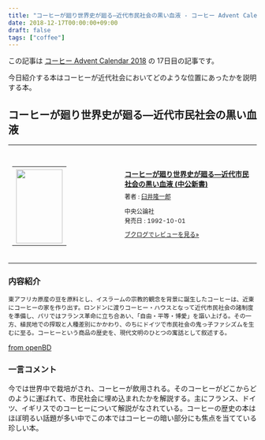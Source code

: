 ```yaml
---
title: "コーヒーが廻り世界史が廻る―近代市民社会の黒い血液 - コーヒー Advent Calendar 2018 17日目"
date: 2018-12-17T00:00:00+09:00
draft: false
tags: ["coffee"]
---
```


この記事は [コーヒー Advent Calendar 2018](https://adventar.org/calendars/3204) の 17日目の記事です。

今日紹介する本はコーヒーが近代社会においてどのような位置にあったかを説明する本。

## コーヒーが廻り世界史が廻る―近代市民社会の黒い血液

<div class="booklog_html"><table><tr><td class="booklog_html_image"><div style="background:url(https://booklog.jp/common/buildhtml/wood/images/top.gif) no-repeat right;width:200px;height:25px;"></div><table cellpadding="0" cellspacing="0" border="0" width="200"><tr><td background="https://booklog.jp/common/buildhtml/wood/images/main.gif" height="160" style="vertical-align:bottom;text-align:center;line-height:0;"><a href="https://www.amazon.co.jp/%E3%82%B3%E3%83%BC%E3%83%92%E3%83%BC%E3%81%8C%E5%BB%BB%E3%82%8A%E4%B8%96%E7%95%8C%E5%8F%B2%E3%81%8C%E5%BB%BB%E3%82%8B%E2%80%95%E8%BF%91%E4%BB%A3%E5%B8%82%E6%B0%91%E7%A4%BE%E4%BC%9A%E3%81%AE%E9%BB%92%E3%81%84%E8%A1%80%E6%B6%B2-%E4%B8%AD%E5%85%AC%E6%96%B0%E6%9B%B8-%E8%87%BC%E4%BA%95-%E9%9A%86%E4%B8%80%E9%83%8E/dp/4121010957?SubscriptionId=0AVSM5SVKRWTFMG7ZR82&tag=gennei-22&linkCode=xm2&camp=2025&creative=165953&creativeASIN=4121010957" target="_blank"><img src="https://images-fe.ssl-images-amazon.com/images/I/417LTnuGzML._SL160_.jpg" width="94" height="150" style="border:0;border-radius:0;" /></a></td></tr></table><div style="background:url(https://booklog.jp/common/buildhtml/wood/images/bottom.gif) no-repeat;width:200px;height:15px;"></div></td><td class="booklog_html_info" style="padding-left:20px;"><div class="booklog_html_title" style="margin-bottom:10px;font-size:14px;font-weight:bold;"><a href="https://www.amazon.co.jp/%E3%82%B3%E3%83%BC%E3%83%92%E3%83%BC%E3%81%8C%E5%BB%BB%E3%82%8A%E4%B8%96%E7%95%8C%E5%8F%B2%E3%81%8C%E5%BB%BB%E3%82%8B%E2%80%95%E8%BF%91%E4%BB%A3%E5%B8%82%E6%B0%91%E7%A4%BE%E4%BC%9A%E3%81%AE%E9%BB%92%E3%81%84%E8%A1%80%E6%B6%B2-%E4%B8%AD%E5%85%AC%E6%96%B0%E6%9B%B8-%E8%87%BC%E4%BA%95-%E9%9A%86%E4%B8%80%E9%83%8E/dp/4121010957?SubscriptionId=0AVSM5SVKRWTFMG7ZR82&tag=gennei-22&linkCode=xm2&camp=2025&creative=165953&creativeASIN=4121010957" target="_blank">コーヒーが廻り世界史が廻る―近代市民社会の黒い血液 (中公新書)</a></div><div style="margin-bottom:10px;"><div class="booklog_html_author" style="margin-bottom:15px;font-size:12px;line-height:1.2em">著者 : <a href="https://booklog.jp/author/%E8%87%BC%E4%BA%95%E9%9A%86%E4%B8%80%E9%83%8E" target="_blank">臼井隆一郎</a></div><div class="booklog_html_manufacturer" style="margin-bottom:5px;font-size:12px;line-height:1.2em">中央公論社</div><div class="booklog_html_release" style="font-size:12px;line-height:1.2em">発売日 : 1992-10-01</div></div><div class="booklog_html_link_amazon"><a href="https://booklog.jp/item/1/4121010957" style="font-size:12px;" target="_blank">ブクログでレビューを見る»</a></div></td></tr></table></div>

### 内容紹介

```
東アフリカ原産の豆を原料とし、イスラームの宗教的観念を背景に誕生したコーヒーは、近東にコーヒーの家を作り出す。ロンドンに渡りコーヒー・ハウスとなって近代市民社会の諸制度を準備し、パリではフランス革命に立ち合あい、「自由・平等・博愛」を謳い上げる。その一方、植民地での搾取と人種差別にかかわり、のちにドイツで市民社会の鬼っ子ファシズムを生むに至る。コーヒーという商品の歴史を、現代文明のひとつの寓話として叙述する。
```
[from openBD](https://api.openbd.jp/v1/get?isbn=9784121010957)

### 一言コメント
今では世界中で栽培がされ、コーヒーが飲用される。そのコーヒーがどこからどのように運ばれて、市民社会に埋め込まれたかを解説する。主にフランス、ドイツ、イギリスでのコーヒーについて解説がなされている。コーヒーの歴史の本はほぼ明るい話題が多い中でこの本ではコーヒーの暗い部分にも焦点を当てている珍しい本。